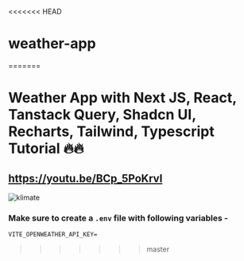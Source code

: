 <<<<<<< HEAD
# weather-app
=======
# Weather App with Next JS, React, Tanstack Query, Shadcn UI, Recharts, Tailwind, Typescript Tutorial 🔥🔥
## https://youtu.be/BCp_5PoKrvI

![klimate](https://github.com/user-attachments/assets/03aed8a9-f2e1-4fcf-8628-5d1abd0c678c)

### Make sure to create a `.env` file with following variables -

```
VITE_OPENWEATHER_API_KEY=
```
>>>>>>> master
